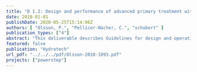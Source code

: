 ```yaml
---
title: "D 1.2: Design and performance of advanced primary treatment with microscreen"
date: 2018-01-01
publishDate: 2020-05-25T15:14:06Z
authors: [ "Olsson, P.", "Pellicer-Nàcher, C.", "schubert" ]
publication_types: ["4"]
abstract: "This deliverable describes Guidelines for design and operation of advanced primary treatment with microscreen. Technical speci-fications including pre-treatment, mesh size, hydraulic velocity, chemicals (substances, doses, contact times), operational re-quirements (backwash, cleaning) and operational performanc-es (removal rates, backwash sludge quantity and quality) are presented with data gained from the two Case study site trials in Westewitz (Germany) and Sjölunda (Sweden).."
featured: false
publication: "Hydrotech"
url_pdf: "../../../pdf/Olsson-2018-1093.pdf"
projects: ["powerstep"]
---
```


